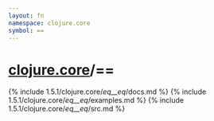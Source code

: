 ```yaml
---
layout: fn
namespace: clojure.core
symbol: ==
---
```


# [clojure.core](../)/==

{% include 1.5.1/clojure.core/_eq__eq_/docs.md %}
{% include 1.5.1/clojure.core/_eq__eq_/examples.md %}
{% include 1.5.1/clojure.core/_eq__eq_/src.md %}

